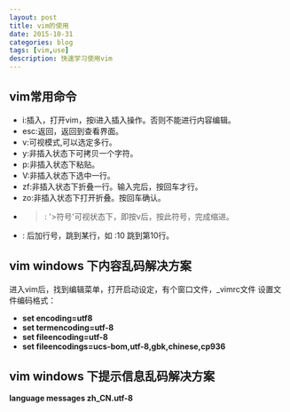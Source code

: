 ```yaml
---
layout: post
title: vim的使用
date: 2015-10-31
categories: blog
tags: [vim,use]
description: 快速学习使用vim
---
```


## vim常用命令

- i:插入，打开vim，按i进入插入操作。否则不能进行内容编辑。
- esc:返回，返回到查看界面。
- v:可视模式,可以选定多行。
- y:非插入状态下可拷贝一个字符。
- p:非插入状态下粘贴。
- V:非插入状态下选中一行。
- zf:非插入状态下折叠一行。输入完后，按回车才行。
- zo:非插入状态下打开折叠。按回车确认。
- >: '>符号'可视状态下，即按v后，按此符号，完成缩进。
- : 后加行号，跳到某行，如 :10 跳到第10行。

## vim windows 下内容乱码解决方案

进入vim后，找到编辑菜单，打开启动设定，有个窗口文件，_vimrc文件
设置文件编码格式：
- **set encoding=utf8**
- **set termencoding=utf-8**
- **set fileencoding=utf-8**
- **set fileencodings=ucs-bom,utf-8,gbk,chinese,cp936**

## vim windows 下提示信息乱码解决方案

**language messages zh_CN.utf-8**






